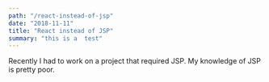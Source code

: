 ```yaml
---
path: "/react-instead-of-jsp"
date: "2018-11-11"
title: "React instead of JSP"
summary: "this is a  test"
---
```


Recently I had to work on a project that required JSP. My knowledge of JSP is pretty poor.
